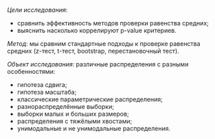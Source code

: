 *Цели исследования*:
* сравнить эффективность 
методов проверки равенства средних;
* выяснить насколько коррелируют p-value критериев.

*Метод*: мы сравним стандартные подходы 
к проверке равенства средних 
(z-тест, t-тест, bootstrap, перестановочный тест).

*Объект исследования*: различные распределения
с разными особенностями:
* гипотеза сдвига;
* гипотеза масштаба;
* классические параметрические распределения;
* разнораспределённые выборки;
* выборки малых и больших размеров;
* распределения с тяжёлыми хвостами;
* унимодальные и не унимодальные распределения.
